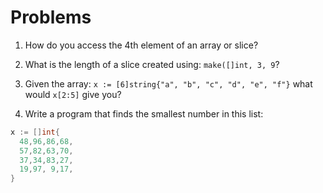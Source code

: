 # Problems

1. How do you access the 4th element of an array or slice?



2. What is the length of a slice created using: `make([]int, 3, 9`?

3. Given the array: `x := [6]string{"a", "b", "c", "d", "e", "f"}` what would `x[2:5]` give you?

4. Write a program that finds the smallest number in this list:

```go
x := []int{
  48,96,86,68,
  57,82,63,70,
  37,34,83,27,
  19,97, 9,17,
}